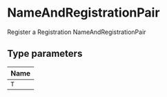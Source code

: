 # NameAndRegistrationPair

Register a Registration
 NameAndRegistrationPair

## Type parameters

| Name |
| :------ |
| `T` | `object` |
